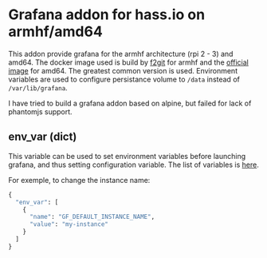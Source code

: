 # Grafana addon for hass.io on armhf/amd64

This addon provide grafana for the armhf architecture (rpi 2 - 3) and amd64. The docker image used is build by [f2git](https://hub.docker.com/r/fg2it/grafana-armhf) for armhf and the [official image](https://hub.docker.com/r/grafana/grafana/) for amd64. The greatest common version is used. Environment variables are used to configure persistance volume to `/data` instead of `/var/lib/grafana`.

I have tried to build a grafana addon based on alpine, but failed for lack of phantomjs support.

## env_var (dict)

This variable can be used to set environment variables before launching grafana, and thus setting configuration variable. The list of variables is [here](http://docs.grafana.org/installation/configuration/). 

For exemple, to change the instance name:
``` python
{
  "env_var": [
    {
      "name": "GF_DEFAULT_INSTANCE_NAME",
      "value": "my-instance"
    }
  ]
}
```
